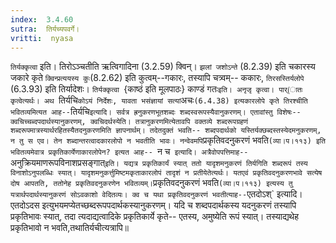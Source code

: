 ```yaml
---
index:  3.4.60
sutra:  तिर्यच्यपवर्गे।
vritti:  nyasa
---
```


`तिर्यक्कृत्वा` इति। तिरोऽञ्चतीति ऋत्विगादिना (3.2.59) क्विन्। `झलां जशोऽन्ते` (8.2.39) इति चकारस्य जकारे कृते `क्विन्प्रत्ययस्य कुः`(8.2.62) इति कुत्वम्--गकारः, तस्यापि चत्र्वम्-- ककारः, `तिरसस्तिर्यलोपे` (6.3.93) इति तिर्यादेशः।	`तिर्यक्कृत्वा `{काष्ठं इति मूलपाठः} काण्डं गतः`इति। अनृजृ कृत्वा। पार्(ातः कृत्वेत्यर्थः।
अथ `तिर्यचि` कोऽयं निर्देशः, यावता भसंज्ञायां सत्यां `अचः` (6.4.38) इत्यकारलोपे कृते तिरश्चीति भवितव्यमित्यत आह-- `तिर्यचि` इत्यादि। सर्वत्र ह्रनुकरणभूतशब्दः शब्दस्वरूपस्यैवानुकरणम्। एतावांस्तु विशेषः-- क्वचिच्चब्दपदार्थस्यानुकरणम्, क्वचिदर्थस्येति। तत्रानुकरणमित्येतावपि वक्तव्ये शब्दरूपग्रहणं शब्दरूपमात्रस्यार्थरहितस्यैतदनुकरणमिति ज्ञापनार्थम्। तदेतदुक्तं भवति-- शब्दपदार्थको यस्तिर्यक्छब्दस्तस्येदमनुकरणम्, न तु स एव। तेन शब्दान्तरत्वादकारलोपो न भवतीति भावः। नन्वेवमपि `प्रकृतिवदनुकरणं भवति`(व्या।प।११३) इति भवितव्यमेवात्र प्रकृतिकार्येणाकारलोपेन? इत्यत आह-- `न च` इत्यादि। अत्रैवोपपत्तिमाह--`अनुक्रियमाणरूपविनाशप्रसङ्गात्` इति। यद्यत्र प्रकृतिकार्यं स्यात् ततो यादृशमनुकरणं तिर्यगिति शब्दरूपं तस्य विनाशोऽनुपलब्धिः स्यात्। यादृशमनुकर्त्तुमिष्टमकृताकारलोपं तादृशं न प्रतीयेतेत्यर्थः। यतएवं प्रकृतिवदनुकरणभावे सत्येष दोष आपतति, ततोनेह प्रकृतिवदनुकरणेन भवितव्यम्। `प्रकृतिवदनुकरणं भवति` (व्या।प।११३) इत्यस्य तु यत्रार्थपदार्थस्यानुकरणं सोऽवकाशो वेदितव्यः। क्व च यथा प्रकृतिवदनुकरणं भवतीत्याह-- `एतदोऽश्` इत्यादि। एतदोऽदस इत्युभयमप्येतच्छब्दरूपपदार्थकस्यानुकरणम्। यदि च शब्दपदार्थकस्य यदनुकरणं तस्यापि प्रकृतिभावः स्यात्, तदा त्यदाद्यत्वादिके प्रकृतिकार्ये कृते-- एतस्य, अमुष्येति रूपं स्यात्। तस्याद्यथेह प्रकृतिभावो न भवति,तथातिर्यचीत्यत्रापि॥

